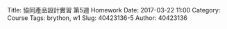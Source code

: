 Title: 協同產品設計實習 第5週 Homework
Date: 2017-03-22 11:00
Category: Course
Tags: brython, w1
Slug: 40423136-5
Author: 40423136

